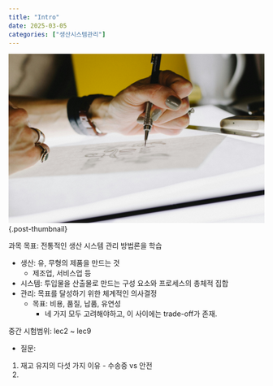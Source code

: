 ```yaml
---
title: "Intro"
date: 2025-03-05
categories: ["생산시스템관리"]
---
```


![](/img/human-thumb.jpg){.post-thumbnail}

과목 목표: 전통적인 생산 시스템 관리 방법론을 학습

- 생산: 유, 무형의 제품을 만드는 것
    - 제조업, 서비스업 등
- 시스템: 투입물을 산출물로 만드는 구성 요소와 프로세스의 총체적 집합
- 관리: 목표를 달성하기 위한 체계적인 의사결정
    - 목표: 비용, 품질, 납품, 유연성
        - 네 가지 모두 고려해야하고, 이 사이에는 trade-off가 존재.

중간 시험범위: lec2 ~ lec9

- 질문: 

1. 재고 유지의 다섯 가지 이유 - 수송중 vs 안전
1.
